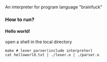 An interpreter for program language "brainfuck"

### How to run?

#### Hello world!

open a shell in the local directory

```shell
make # lexer parser(include interpreter)
cat helloworld.txt | ./lexer.o | ./parser.o
```